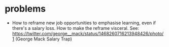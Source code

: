 # problems

* How to reframe new job opportunities to emphasise learning, even if there's a salary loss. How to make the reframe visceral. See: https://twitter.com/george__mack/status/1468260716213948426/photo/1 (George Mack Salary Trap)
